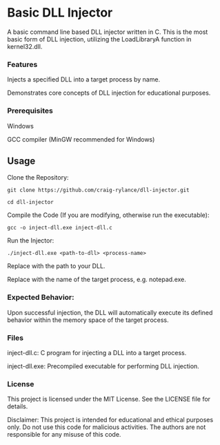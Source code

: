 # Basic DLL Injector
A basic command line based DLL injector written in C. This is the most basic form of DLL injection, utilizing the LoadLibraryA function in kernel32.dll.

### Features

Injects a specified DLL into a target process by name.

Demonstrates core concepts of DLL injection for educational purposes.

### Prerequisites

Windows

GCC compiler (MinGW recommended for Windows)

## Usage

Clone the Repository:

  ```git clone https://github.com/craig-rylance/dll-injector.git```  
  
  ```cd dll-injector```

Compile the Code (If you are modifying, otherwise run the executable):

  ```gcc -o inject-dll.exe inject-dll.c```

Run the Injector:

  ```./inject-dll.exe <path-to-dll> <process-name>```

Replace <path-to-dll> with the path to your DLL.

Replace <process-name> with the name of the target process, e.g. notepad.exe.

### Expected Behavior:

Upon successful injection, the DLL will automatically execute its defined behavior within the memory space of the target process.

### Files

inject-dll.c: C program for injecting a DLL into a target process.

inject-dll.exe: Precompiled executable for performing DLL injection.

### License

This project is licensed under the MIT License. See the LICENSE file for details.

Disclaimer: This project is intended for educational and ethical purposes only. Do not use this code for malicious activities. The authors are not responsible for any misuse of this code.
